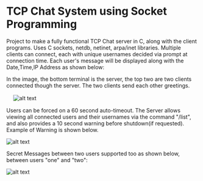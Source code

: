 # TCP Chat System using Socket Programming

Project to make a fully functional TCP Chat server in C, along with the client programs. Uses C sockets, netdb, netinet, arpa/inet libraries. Multiple clients can connect, each with unique usernames decided via prompt at connection time. Each user's message will be displayed along with the Date,Time,IP Address as shown below: 

In the image,  the bottom terminal is the server, the top two are two clients connected though the server. The two clients send each other greetings. 

　
![alt text](https://raw.githubusercontent.com/parthnan/FullTCP-Chat-in-C/master/images/4-1-3.png)



Users can be forced on a 60 second auto-timeout. The Server allows viewing all connected users and their usernames via the command "/list", and also provides a 10 second warning before shutdown(if requested). Example of Warning is shown below.

![alt text](https://raw.githubusercontent.com/parthnan/FullTCP-Chat-in-C/master/images/4-2-5.png)


Secret Messages between two users supported too as shown below, between users "one" and "two":

![alt text](https://raw.githubusercontent.com/parthnan/FullTCP-Chat-in-C/master/images/4-2-3.png)


